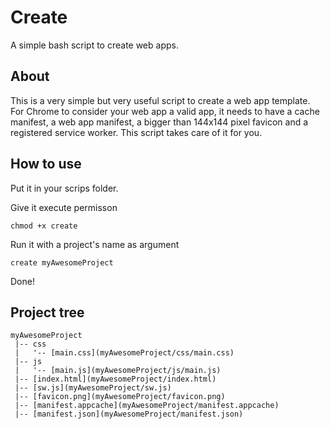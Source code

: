 # Create

A simple bash script to create web apps.

## About

This is a very simple but very useful script to create a web app template. For Chrome to consider your web app a valid app, it needs to have a cache manifest, a web app manifest, a bigger than 144x144 pixel favicon and a registered service worker. This script takes care of it for you.

## How to use

Put it in your scrips folder.

Give it execute permisson
```
chmod +x create
```

Run it with a project's name as argument
```
create myAwesomeProject
```

Done!

## Project tree
```
myAwesomeProject
 |-- css
 |   '-- [main.css](myAwesomeProject/css/main.css)
 |-- js
 |   '-- [main.js](myAwesomeProject/js/main.js)
 |-- [index.html](myAwesomeProject/index.html)
 |-- [sw.js](myAwesomeProject/sw.js)
 |-- [favicon.png](myAwesomeProject/favicon.png)
 |-- [manifest.appcache](myAwesomeProject/manifest.appcache)
 |-- [manifest.json](myAwesomeProject/manifest.json)
```
